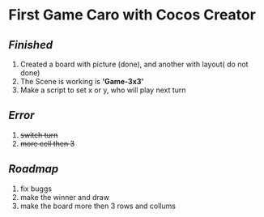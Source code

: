 # First Game Caro with Cocos Creator

## *Finished*
1. Created a board with picture (done), and another with layout( do not done)
2. The Scene is working is  **'Game-3x3'**
2. Make a script to set x or y, who will play next turn


## *Error*
  1. ~~switch turn~~
  2. ~~more cell then 3~~

## *Roadmap*
  1. fix buggs
  2. make the winner and draw
  3. make the board more then 3 rows and collums

